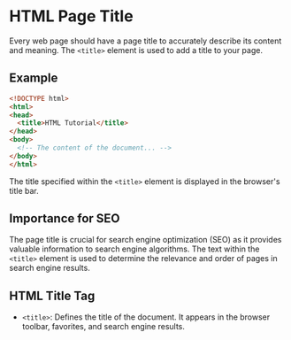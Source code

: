 # HTML Page Title

Every web page should have a page title to accurately describe its content and meaning. The `<title>` element is used to add a title to your page.

## Example

```html
<!DOCTYPE html>
<html>
<head>
  <title>HTML Tutorial</title>
</head>
<body>
  <!-- The content of the document... -->
</body>
</html>
```

The title specified within the `<title>` element is displayed in the browser's title bar.

## Importance for SEO

The page title is crucial for search engine optimization (SEO) as it provides valuable information to search engine algorithms. The text within the `<title>` element is used to determine the relevance and order of pages in search engine results.

## HTML Title Tag

- `<title>`: Defines the title of the document. It appears in the browser toolbar, favorites, and search engine results.

